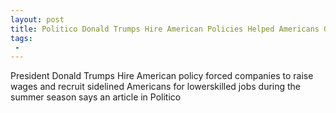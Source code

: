 ```yaml
---
layout: post
title: Politico Donald Trumps Hire American Policies Helped Americans Get Jobs
tags:
 -
---
```

President Donald Trumps Hire American policy forced companies to raise wages and recruit sidelined Americans for lowerskilled jobs during the summer season says an article in Politico

